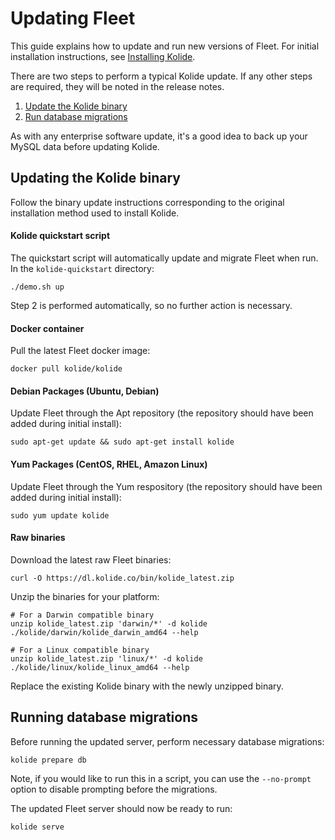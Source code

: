 Updating Fleet
==============

This guide explains how to update and run new versions of Fleet. For initial installation instructions, see [Installing Kolide](./installing-fleet.md).

There are two steps to perform a typical Kolide update. If any other steps are required, they will be noted in the release notes.

1. [Update the Kolide binary](#updating-the-kolide-binary)
2. [Run database migrations](#running-database-migrations)

As with any enterprise software update, it's a good idea to back up your MySQL data before updating Kolide.

## Updating the Kolide binary

Follow the binary update instructions corresponding to the original installation method used to install Kolide.

#### Kolide quickstart script

The quickstart script will automatically update and migrate Fleet when run. In the `kolide-quickstart` directory:

```
./demo.sh up
```

Step 2 is performed automatically, so no further action is necessary.

#### Docker container

Pull the latest Fleet docker image:

```
docker pull kolide/kolide
```

#### Debian Packages (Ubuntu, Debian)

Update Fleet through the Apt repository (the repository should have been added during initial install):

```
sudo apt-get update && sudo apt-get install kolide
```

#### Yum Packages (CentOS, RHEL, Amazon Linux)

Update Fleet through the Yum respository (the repository should have been added during initial install):

```
sudo yum update kolide
```

#### Raw binaries

Download the latest raw Fleet binaries:

```
curl -O https://dl.kolide.co/bin/kolide_latest.zip
```

Unzip the binaries for your platform:

```
# For a Darwin compatible binary
unzip kolide_latest.zip 'darwin/*' -d kolide
./kolide/darwin/kolide_darwin_amd64 --help

# For a Linux compatible binary
unzip kolide_latest.zip 'linux/*' -d kolide
./kolide/linux/kolide_linux_amd64 --help
```

Replace the existing Kolide binary with the newly unzipped binary.

## Running database migrations

Before running the updated server, perform necessary database migrations:

```
kolide prepare db
```

Note, if you would like to run this in a script, you can use the `--no-prompt` option to disable prompting before the migrations.

The updated Fleet server should now be ready to run:

```
kolide serve
```
